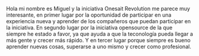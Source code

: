 Hola mi nombre es Miguel y la iniciativa Onesait Revolution me parece muy interesante, en primer lugar por la oportunidad de participar en una experiencia nueva y aprender de los compañeros que puedan participar en la iniciativa. En segundo lugar por la iniciativa opensource de la que siempre he estado a favor, ya que ayuda a que la teconología pueda llegar a más gente y crecer más rápido. Y en tercer lugar porque siempre es bueno aprender nuevas cosas, superarse a uno mismo y crecer como profesional. 